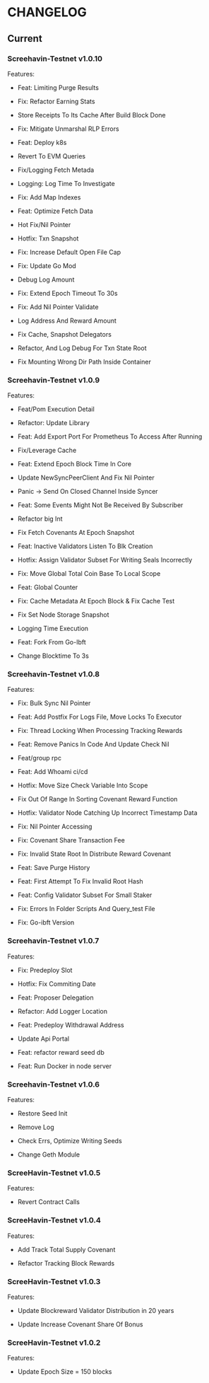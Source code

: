 # CHANGELOG

## Current

### Screehavin-Testnet v1.0.10

Features:

+ Feat: Limiting Purge Results

+ Fix: Refactor Earning Stats

+ Store Receipts To Its Cache After Build Block Done

+ Fix: Mitigate Unmarshal RLP Errors 

+ Feat: Deploy k8s 

+ Revert To EVM Queries

+ Fix/Logging Fetch Metada

+ Logging: Log Time To Investigate

+ Fix: Add Map Indexes

+ Feat: Optimize Fetch Data 

+ Hot Fix/Nil Pointer 

+ Hotfix: Txn Snapshot

+ Fix: Increase Default Open File Cap

+ Fix: Update Go Mod

+ Debug Log Amount

+ Fix: Extend Epoch Timeout To 30s

+ Fix: Add Nil Pointer Validate

+ Log Address And Reward Amount

+ Fix Cache, Snapshot Delegators

+ Refactor, And Log Debug For Txn State Root

+ Fix Mounting Wrong Dir Path Inside Container


### Screehavin-Testnet v1.0.9

Features:

+ Feat/Pom Execution Detail

+ Refactor: Update Library

+ Feat: Add Export Port For Prometheus To Access After Running

+ Fix/Leverage Cache

+ Feat: Extend Epoch Block Time In Core

+ Update NewSyncPeerClient And Fix Nil Pointer

+ Panic -> Send On Closed Channel Inside Syncer

+ Feat: Some Events Might Not Be Received By Subscriber

+ Refactor big Int

+ Fix Fetch Covenants At Epoch Snapshot

+ Feat: Inactive Validators Listen To Blk Creation

+ Hotfix: Assign Validator Subset For Writing Seals Incorrectly

+ Fix: Move Global Total Coin Base To Local Scope

+ Feat: Global Counter 

+ Fix: Cache Metadata At Epoch Block & Fix Cache Test

+ Fix Set Node Storage Snapshot

+ Logging Time Execution

+ Feat: Fork From Go-Ibft

+ Change Blocktime To 3s 

### Screehavin-Testnet v1.0.8

Features:

+ Fix: Bulk Sync Nil Pointer

+ Feat: Add Postfix For Logs File, Move Locks To Executor

+ Fix: Thread Locking When Processing Tracking Rewards

+ Feat: Remove Panics In Code And Update Check Nil

+ Feat/group rpc

+ Feat: Add Whoami ci/cd

+ Hotfix: Move Size Check Variable Into Scope 

+ Fix Out Of Range In Sorting Covenant Reward Function

+ Hotfix: Validator Node Catching Up Incorrect Timestamp Data

+ Fix: Nil Pointer Accessing

+ Fix: Covenant Share Transaction Fee

+ Fix: Invalid State Root In Distribute Reward Covenant 

+ Feat: Save Purge History 

+ Feat: First Attempt To Fix Invalid Root Hash 

+ Feat: Config Validator Subset For Small Staker

+ Fix: Errors In Folder Scripts And Query_test File

+ Fix: Go-ibft Version

### Screehavin-Testnet v1.0.7

Features:

+ Fix: Predeploy Slot 

+ Hotfix: Fix Commiting Date

+ Feat: Proposer Delegation 

+ Refactor: Add Logger Location

+ Feat: Predeploy Withdrawal Address

+ Update Api Portal

+ Feat: refactor reward seed db

+ Feat: Run Docker in node server


### Screehavin-Testnet v1.0.6

Features:

+ Restore Seed Init

+ Remove Log

+ Check Errs, Optimize Writing Seeds

+ Change Geth Module


### ScreeHavin-Testnet v1.0.5

Features:

+ Revert Contract Calls


### ScreeHavin-Testnet v1.0.4

Features:

+ Add Track Total Supply Covenant

+ Refactor Tracking Block Rewards


### ScreeHavin-Testnet v1.0.3

Features:

+ Update Blockreward Validator Distribution in 20 years

+ Update Increase Covenant Share Of Bonus


### ScreeHavin-Testnet v1.0.2

Features:

+ Update Epoch Size = 150 blocks
